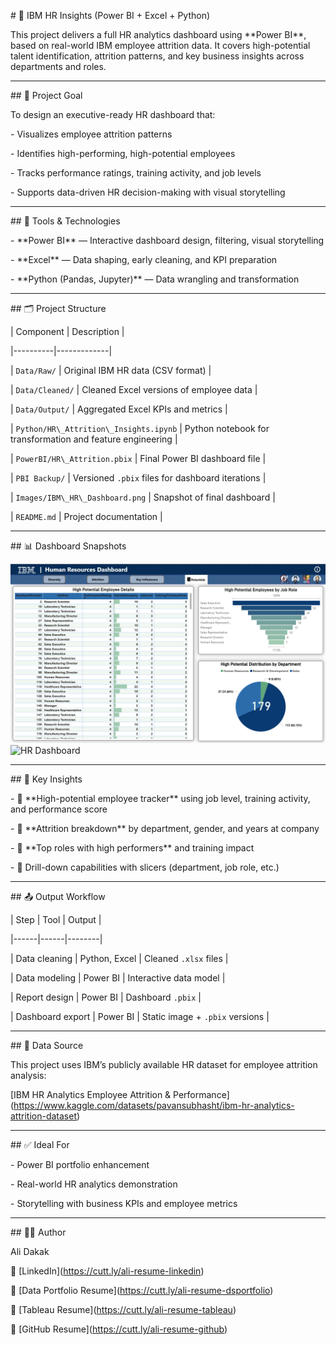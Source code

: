 \# 🧠 IBM HR Insights (Power BI + Excel + Python)



This project delivers a full HR analytics dashboard using \*\*Power BI\*\*, based on real-world IBM employee attrition data. It covers high-potential talent identification, attrition patterns, and key business insights across departments and roles.



---



\## 🎯 Project Goal



To design an executive-ready HR dashboard that:

\- Visualizes employee attrition patterns

\- Identifies high-performing, high-potential employees

\- Tracks performance ratings, training activity, and job levels

\- Supports data-driven HR decision-making with visual storytelling



---



\## 🧰 Tools \& Technologies



\- \*\*Power BI\*\* — Interactive dashboard design, filtering, visual storytelling

\- \*\*Excel\*\* — Data shaping, early cleaning, and KPI preparation

\- \*\*Python (Pandas, Jupyter)\*\* — Data wrangling and transformation



---



\## 🗂 Project Structure



| Component | Description |

|----------|-------------|

| `Data/Raw/` | Original IBM HR data (CSV format) |

| `Data/Cleaned/` | Cleaned Excel versions of employee data |

| `Data/Output/` | Aggregated Excel KPIs and metrics |

| `Python/HR\_Attrition\_Insights.ipynb` | Python notebook for transformation and feature engineering |

| `PowerBI/HR\_Attrition.pbix` | Final Power BI dashboard file |

| `PBI Backup/` | Versioned `.pbix` files for dashboard iterations |

| `Images/IBM\_HR\_Dashboard.png` | Snapshot of final dashboard |

| `README.md` | Project documentation |



---



\## 📊 Dashboard Snapshots



![HR Dashboard](PowerBI/Potentials-Dashboard-Snapshot.png)
![HR Dashboard](PowerBI/Potentials%20Dashboard%20Snapshot.png)



---



\## 📌 Key Insights



\- 🔹 \*\*High-potential employee tracker\*\* using job level, training activity, and performance score

\- 🔹 \*\*Attrition breakdown\*\* by department, gender, and years at company

\- 🔹 \*\*Top roles with high performers\*\* and training impact

\- 🔹 Drill-down capabilities with slicers (department, job role, etc.)



---



\## 📤 Output Workflow



| Step | Tool | Output |

|------|------|--------|

| Data cleaning | Python, Excel | Cleaned `.xlsx` files |

| Data modeling | Power BI | Interactive data model |

| Report design | Power BI | Dashboard `.pbix` |

| Dashboard export | Power BI | Static image + `.pbix` versions |



---



\## 🔗 Data Source



This project uses IBM’s publicly available HR dataset for employee attrition analysis:  

\[IBM HR Analytics Employee Attrition \& Performance](https://www.kaggle.com/datasets/pavansubhasht/ibm-hr-analytics-attrition-dataset)



---



\## ✅ Ideal For



\- Power BI portfolio enhancement

\- Real-world HR analytics demonstration

\- Storytelling with business KPIs and employee metrics



---



\## 🧑‍💻 Author



Ali Dakak  

🔗 \[LinkedIn](https://cutt.ly/ali-resume-linkedin)  

📄 \[Data Portfolio Resume](https://cutt.ly/ali-resume-dsportfolio)  

📄 \[Tableau Resume](https://cutt.ly/ali-resume-tableau)  

📄 \[GitHub Resume](https://cutt.ly/ali-resume-github)

